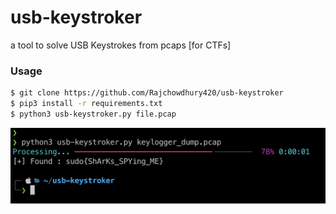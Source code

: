 # usb-keystroker
a tool to solve USB Keystrokes from pcaps [for CTFs]
### Usage
```bash
$ git clone https://github.com/Rajchowdhury420/usb-keystroker
$ pip3 install -r requirements.txt
$ python3 usb-keystroker.py file.pcap
```

![](usb.png)
